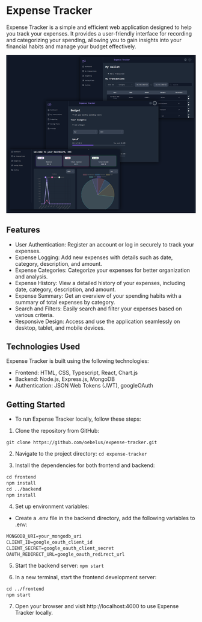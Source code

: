 # Expense Tracker
Expense Tracker is a simple and efficient web application designed to help you track your expenses. It provides a user-friendly interface for recording and categorizing your spending, allowing you to gain insights into your financial habits and manage your budget effectively.

![Expenses Tracker](./app.png)
## Features
- User Authentication: Register an account or log in securely to track your expenses.
- Expense Logging: Add new expenses with details such as date, category, description, and amount.
- Expense Categories: Categorize your expenses for better organization and analysis.
- Expense History: View a detailed history of your expenses, including date, category, description, and amount.
- Expense Summary: Get an overview of your spending habits with a summary of total expenses by category.
- Search and Filters: Easily search and filter your expenses based on various criteria.
- Responsive Design: Access and use the application seamlessly on desktop, tablet, and mobile devices.

## Technologies Used
Expense Tracker is built using the following technologies:
- Frontend: HTML, CSS, Typescript, React, Chart.js
- Backend: Node.js, Express.js, MongoDB
- Authentication: JSON Web Tokens (JWT), googleOAuth 


## Getting Started

- To run Expense Tracker locally, follow these steps:
1. Clone the repository from GitHub:
```
git clone https://github.com/oebelus/expense-tracker.git
```

2. Navigate to the project directory: `cd expense-tracker`

3. Install the dependencies for both frontend and backend:

```
cd frontend
npm install
cd ../backend
npm install
```
4. Set up environment variables:
- Create a .env file in the backend directory, add the following variables to .env:
```
MONGODB_URI=your_mongodb_uri
CLIENT_ID=google_oauth_client_id
CLIENT_SECRET=google_oauth_client_secret
OAUTH_REDIRECT_URL=google_oauth_redirect_url
```

5. Start the backend server: `npm start` 

6. In a new terminal, start the frontend development server:
```
cd ../frontend
npm start
```
7. Open your browser and visit http://localhost:4000 to use Expense Tracker locally.